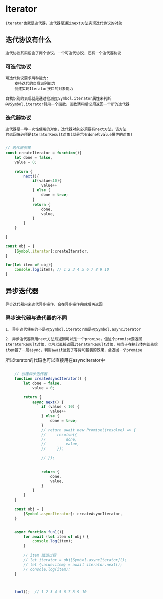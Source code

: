 # Iterator
    
    Iterator也就是迭代器，迭代器是通过next方法实现迭代协议的对象

## 迭代协议有什么

    迭代协议其实包含了两个协议，一个可迭代协议，还有一个迭代器协议

### 可迭代协议

    可迭代协议要求两种能力:
        支持迭代的自我识别能力
        创建实现Iterator接口的对象能力
    
    自我识别的表现就是通过检测@@Symbol.iterator属性来判断
    @@Symbol.iterator引用一个函数，函数调用后必须返回一个新的迭代器

### 迭代器协议

    迭代器是一种一次性使用的对象，迭代器对象必须要有next方法，该方法
    的返回值必须是IteratorResult对象(就是含有done和value属性的对象)


```JavaScript

// 迭代器创建
const createIterator = function(){
    let done = false,
    value = 0;
    
    return {
        next(){
            if(value<10){
                value++
            } else {
                done = true;
            }
            return {
                done,
                value,
            }
        }
    }
   
}

const obj = {
    [Symbol.iterator]:createIterator,
}

for(let item of obj){
    console.log(item); // 1 2 3 4 5 6 7 8 9 10
}
```



## 异步迭代器

    异步迭代器用来迭代异步操作，会在异步操作完成后再返回

### 异步迭代器与迭代器的不同
    
    1. 异步迭代使用的不是@@Symbol.iterator而是@@Symbol.asyncIterator

    2. 异步迭代器调用next方法后返回可以是一个promise，但这个promise要返回
    IteratorResult对象，也可以直接返回IteratorResult对象，相当于在执行体内部先给
    item包了一层async，利用await达到了等待和包装的效果，会返回一个promise

所以iterator的代码也可以直接用在asyncIterator中

```JavaScript

    // 创建异步迭代器
    function createAsyncIterator() {
        let done = false,
            value = 0;

        return {
            async next() {
                if (value < 10) {
                    value++
                } else {
                    done = true;
                }
                // return await new Promise((resolve) => {
                //     resolve({
                //         done,
                //         value,
                //     });

                // });

            
                return {
                    done,
                    value,
                }
            }
        }
    }

    const obj = {
        [Symbol.asyncIterator]: createAsyncIterator,
    }


    async function fun1(){
        for await (let item of obj) {
            console.log(item);
        }

        // item 赋值过程
        // let iterator = obj[Symbol.asyncIterator]();
        // let {value:item} = await iterator.next();
        // console.log(item);
    }

   

    fun1();  // 1 2 3 4 5 6 7 8 9 10
```
